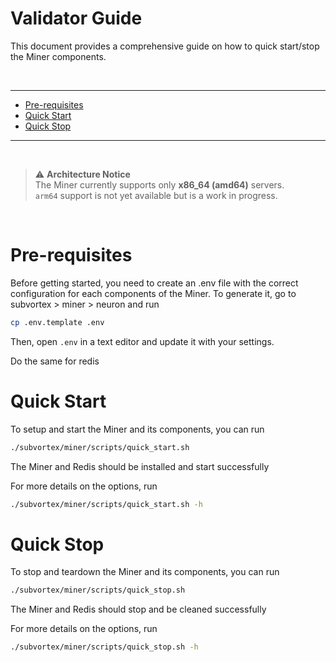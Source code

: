# Validator Guide

This document provides a comprehensive guide on how to quick start/stop the Miner components.

<br />

---

- [Pre-requisites](#pre-requisites)
- [Quick Start](#quick-start)
- [Quick Stop](#quick-stop)

---

<br />

> ⚠️ **Architecture Notice**  
> The Miner currently supports only **x86_64 (amd64)** servers.  
> `arm64` support is not yet available but is a work in progress.

<br />

# Pre-requisites

Before getting started, you need to create an .env file with the correct configuration for each components of the Miner. To generate it, go to subvortex > miner > neuron and run

```bash
cp .env.template .env
```

Then, open `.env` in a text editor and update it with your settings.

Do the same for redis

# Quick Start

To setup and start the Miner and its components, you can run

```bash
./subvortex/miner/scripts/quick_start.sh
```

The Miner and Redis should be installed and start successfully

For more details on the options, run

```bash
./subvortex/miner/scripts/quick_start.sh -h
```

# Quick Stop

To stop and teardown the Miner and its components, you can run

```bash
./subvortex/miner/scripts/quick_stop.sh
```

The Miner and Redis should stop and be cleaned successfully

For more details on the options, run

```bash
./subvortex/miner/scripts/quick_stop.sh -h
```
